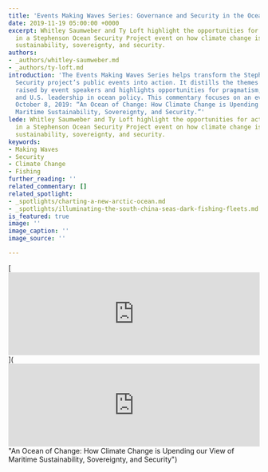 ```yaml
---
title: 'Events Making Waves Series: Governance and Security in the Ocean of Change'
date: 2019-11-19 05:00:00 +0000
excerpt: Whitley Saumweber and Ty Loft highlight the opportunities for action raised
  in a Stephenson Ocean Security Project event on how climate change is shaping maritime
  sustainability, sovereignty, and security.
authors:
- _authors/whitley-saumweber.md
- _authors/ty-loft.md
introduction: 'The Events Making Waves Series helps transform the Stephenson Ocean
  Security project’s public events into action. It distills the themes and challenges
  raised by event speakers and highlights opportunities for pragmatism, problem-solving,
  and U.S. leadership in ocean policy. This commentary focuses on an event held on
  October 8, 2019: “An Ocean of Change: How Climate Change is Upending our View of
  Maritime Sustainability, Sovereignty, and Security.”'
lede: Whitley Saumweber and Ty Loft highlight the opportunities for action raised
  in a Stephenson Ocean Security Project event on how climate change is shaping maritime
  sustainability, sovereignty, and security.
keywords:
- Making Waves
- Security
- Climate Change
- Fishing
further_reading: ''
related_commentary: []
related_spotlight:
- _spotlights/charting-a-new-arctic-ocean.md
- _spotlights/illuminating-the-south-china-seas-dark-fishing-fleets.md
is_featured: true
image: ''
image_caption: ''
image_source: ''

---
```

[<iframe width="100%" height="166" scrolling="no" frameborder="no" src="https://w.soundcloud.com/player/?url=https%3A//api.soundcloud.com/tracks/693775780&amp;color=ff7700&amp;show_artwork=false"></iframe>](<iframe width="100%" height="166" scrolling="no" frameborder="no" src="https://w.soundcloud.com/player/?url=https%3A//api.soundcloud.com/tracks/693775780&amp;color=ff7700&amp;show_artwork=false"></iframe> "An Ocean of Change: How Climate Change is Upending our View of Maritime Sustainability, Sovereignty, and Security")